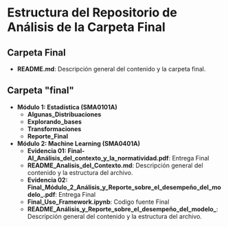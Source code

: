 # Estructura del Repositorio de Análisis de la Carpeta Final

## Carpeta Final
- **README.md**: Descripción general del contenido y la carpeta final.
## Carpeta "final"
- **Módulo 1: Estadística (SMA0101A)**
  - **Algunas_Distribuaciones**
  - **Explorando_bases**
  - **Transformaciones**
  - **Reporte_Final**
- **Módulo 2: Machine Learning (SMA0401A)**
  - **Evidencia 01: Final-AI_Análisis_del_contexto_y_la_normatividad.pdf**: Entrega Final
  - **README_Analisis_del_Contexto.md**: Descripción general del contenido y la estructura del archivo.
  - **Evidencia 02: Final_Módulo_2_Análisis_y_Reporte_sobre_el_desempeño_del_modelo_.pdf**: Entrega Final
  - **Final_Uso_Framework.ipynb**: Codigo fuente Final
  -  **README_Análisis_y_Reporte_sobre_el_desempeño_del_modelo_**: Descripción general del contenido y la estructura del archivo.




